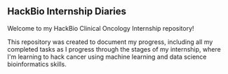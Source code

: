 ## HackBio Internship Diaries
Welcome to my HackBio Clinical Oncology Internship repository!

This repository was created to document my progress, including all my completed tasks as I progress through the stages of my internship,
where I'm learning to hack cancer using machine learning and data science bioinformatics skills.
